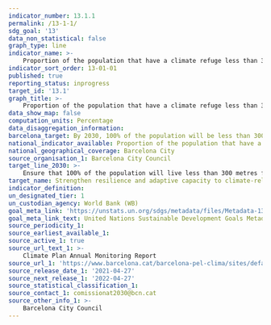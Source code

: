 ```yaml
---
indicator_number: 13.1.1
permalink: /13-1-1/
sdg_goal: '13'
data_non_statistical: false
graph_type: line
indicator_name: >-
    Proportion of the population that have a climate refuge less than 300 m from their home
indicator_sort_order: 13-01-01
published: true
reporting_status: inprogress
target_id: '13.1'
graph_title: >-
    Proportion of the population that have a climate refuge less than 300 m from their home
data_show_map: false
computation_units: Percentage
data_disaggregation_information:
barcelona_target: By 2030, 100% of the population will be less than 300 metres from a climate refuge, and with a water garden in every district
national_indicator_available: Proportion of the population that have a climate refuge less than 300 m from their home
national_geographical_coverage: Barcelona City
source_organisation_1: Barcelona City Council
target_line_2030: >-
    Ensure that 100% of the population will live less than 300 metres from a climate refuge
target_name: Strengthen resilience and adaptive capacity to climate-related hazards and natural disasters in all countries
indicator_definition:
un_designated_tier: 1
un_custodian_agency: World Bank (WB)
goal_meta_link: 'https://unstats.un.org/sdgs/metadata/files/Metadata-13-01-01.pdf'
goal_meta_link_text: United Nations Sustainable Development Goals Metadata (pdf 894kB)
source_periodicity_1: 
source_earliest_available_1: 
source_active_1: true
source_url_text_1: >-
    Climate Plan Annual Monitoring Report 
source_url_1: 'https://www.barcelona.cat/barcelona-pel-clima/sites/default/files/documents/pla_pel_clima_-_informe_anual201841219.pdf'
source_release_date_1: '2021-04-27'
source_next_release_1: '2022-04-27'
source_statistical_classification_1: 
source_contact_1: comissionat2030@bcn.cat
source_other_info_1: >-
    Barcelona City Council
---
```

